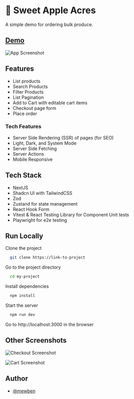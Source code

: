 # 🍎 Sweet Apple Acres

A simple demo for ordering bulk produce.

## [Demo](https://google.com)

![App Screenshot](https://lh3.googleusercontent.com/pw/ABLVV87O94DwV9yafijuht-Xnc2z0bBi5T-f5lAn4rU-KYjf-c-PY-h4wyx-nFfAUPek8you8NUXl3E04gbaooV8Z-DYjnjPGiLgxW3ZxFD6nsrWz1AL68CUdyjj-uQEHxe79CwRpxd78PNEddpmgZS9mbXvKlSktyu2p871Q4rir7BxqJelyCzXKFonXylz-NcDddFenZF6B1OTx5BTmpHSAFbUery3FP7_X61SX1Js34fp4hbigpTAmZGA-M4vd9pDVjCvpr1crdlp5QeWOC3NCmZQRv6GDXP5b3EC-S3CS0Y-fDonzmht8O8x7SyX_PJKPFwlIroJIZRwNvEpcXpdp2wOFDtVunCfdcYAThOtXMJorZb-Ozanguj0MgyU2A3UoeIP3Clz02tx4rbHqeSfEr_TDbKWsYHAzjy9-hUodvQZ705Sy8bfY7hrWtVm821063Lx4gdAyaUQkA7Z15PPJIsv9H2a4Ul9EHkHyd39fKb1R5xI-m1yiLXGtNaBagQtyi2m9ATsba68qeaQqzI-Uc1VYwdKMzN1q2k-vl03t74ie2sgRgHz1ep0XLpFSukOEhQKZiR4TCQXgh4AGhI_lzOSOXaWNCqU3-EGLngEuaxjNqcuvdtDE70el9kXGR4Us0wvbeKEuwcmC4FjO9tntgi_Qlwh2WNXhc8s3vaZ16pHKoEeM0yQ1-0kI6b_Np8K5JyxE_c3p60eY1rUmDD5nyAk8cNnW7QD8-N1FlhX9qQhWgw8rHFh21kTuGZo_QoVtwJHq0gt4QCxT820_9ORJuEH5Cam-Z0ztCIEChw5xMes6S6IFiigqvmMXkMKOTuuJ-WhN7v4EFhNZ0pkfeuKFZbpA2i9M2I_H_KK4Nw3Nu2FscW8brjHGiQ0zG6DSZBiV6rRYcSDss8HaGMWW9ZFvJvQcM83Z8VdIJt1jxZyyvZGQboLyrldMglFtx_56g=w2768-h1716-s-no-gm?authuser=0)

## Features

- List products
- Search Products
- Filter Products
- List Pagination
- Add to Cart with editable cart items
- Checkout page form
- Place order

### Tech Features

- Server Side Rendering (SSR) of pages (for SEO)
- Light, Dark, and System Mode
- Server Side Fetching
- Server Actions
- Mobile Responsive

## Tech Stack

- NextJS
- Shadcn UI with TailwindCSS
- Zod
- Zustand for state management
- React Hook Form
- Vitest & React Testing Library for Component Unit tests
- Playwright for e2e testing

## Run Locally

Clone the project

```bash
  git clone https://link-to-project
```

Go to the project directory

```bash
  cd my-project
```

Install dependencies

```bash
  npm install
```

Start the server

```bash
  npm run dev
```

Go to http://localhost:3000 in the browser

## Other Screenshots

![Checkout Screenshot](https://lh3.googleusercontent.com/pw/ABLVV87P9EmeX2p5--HC38p6AHMrewzoECQ8OstQKaTSH7vpdNG5HC2CZzmajR6r7ZWK0JnxhKHu2ci_TeE1SxkfhsT0xM5IRmcZGeEJ087SoScGT43bZjy5VuurL7dI2ORyxs7sZlV3Dreotysj1NDIbaQvh2HMHN8kxq3Y8A-6oGQ7xyJtfiXVZvrnDvzaFF_4R-0mTezv9INQ4vjSssLrrVBb2Sq1vjfqm3kDva0KgOf3ojTsc5OAxQKLukl9MSrVU_qIUkm0oSd12w4TOVSxzg7kjdiLlKgzX9IBymuZyo6okWj8oVBWyCuEK9GEvVBXPl3TQty6-jgv6HT7Nis7xMf5qTUwE_9LHJv7utjVCFSIsmWUQdsVOKpThTLqT3wmg23SCQQeMIhrRy4TtHajFENU4zgjLq-UlPOrRHt-DWYLQybu90noRE8OhvjZGBwVJcQyJ8EYsYrAHs5ew7juVtJbHeTgw8h8LGmwoVX4fXVwYsBH0z7QlQcZ0WKyiqWNF4boG2ACu1yOjxrW1S7ym0ajOvI8iLSbt_jOoVnRVbvJy5w11yZS1-0D2DQ9A_UlZ-XkCgBtHM-5ltPVgAUXkp1y0yGXpiAv64Kny0aRZDuYOtQmlVGDsMZqZWylWkjqN-Q-ckpwWkag6OhQujT_bh0wiOXGmOCrwZqzU2_AVJdkYY0m1QhY0hPhQsFgWD19roDuxOx73tqKw06bm_kCKdkiZDyvmcwMPsqlQ9cO7nVlKovopJYabDMrYIMFN2wOlOzvolFhl4Bezs9FH5k-9vC_xiTgxzR-V8wOqIMWAVUAta_RGBl5dfnMmI12xM8r2EfDR2XjuI8N_radVVAk8HTGskOATKj8hDvVN3NpZE4CwNPR6Yu3C_bfiQ8EvHgV08IXNWIgtoaFl_h2t4khhYwhfoto68pWfx4bdgm2a16n51bGIXNiha2pnNuMpQ=w2680-h1716-s-no-gm?authuser=0)

![Cart Screenshot](https://lh3.googleusercontent.com/pw/ABLVV84haBVwCXpgsl_PBxag6YrxhpaW4woRWA4r9YABBH0UzSXd5obDhRfxyT4T5NG9I1l-PY6KrtKGAVRQHZJI-BkF3Jid0Uxw9PjDEcmy3QBmo0_LWroV7Lj83zaE3IxjNsOA-WqUugaUt7LZmcnUaaqCv74_h-sfGF28N1u5_1Ve79GVRiln-dArWFYaPulV6FaxFbGnJtq_Ddr-2MIP5Y1ibne2bWuoE6ZHX2FNsa7Kq4BQ3CfKo9zBbvVyWF4MLXKebPz8I1Tp1ZlNSfy5cvH63V-FQ9BSio78PEJClI_NIwR89luGlmg1R8vB74VBgyDENlDdm-p46VN0CPIxO_BfxmA1Ny5a-Jr2aGCMXZnL3jIMUtm25CBmKduA1S5cHsk2vill4dcbQMmw8eQbP9txyRA62Dzx8Ys_7hMmjNuMV7xuWEVG7fki2RmmYp2lgOu17OsKPx-TWZ4pJJSJDHQkUPeR1HVenepck4mAXKnOs-k6xA2GfGuF3p5SksW0kArK0aUDOzJh293y3qYRJfX_9SH19Hb1cP7W06DqjB1hjJq8QKOUotwIIkmGpih3Uhu_UJ8X8mkOYy6VYJtJH-5LnDMY_3Df61O1M7tJsDYt1sibkD_pLZSba5ry_6Xs1YjXfTxYEoxoo6fR-kx5QNXkcXNTi4_K1qm3-Zls2miYfAMlZcmA1zeAAsLLXFSevAsQTgbC8Pqm5kXaYcmyairsriQTD4fFjsSEZwEKyfXehUoScN1Q2ZkSXpuMvlGrSlE9vo9JTBhfS7CtVV_spFPi-lPRz32mSlAAE3kHmbp2aryiEGGaudKUmwTA7QxH8UMb6fpO11Jp98psoZfWLaKOTpbB033OqRxG0aT5rO6R7t3Pv-eKKBgRQwVktGanOCRwe9BafSvgtmd-PST6XW37dM-HlWeb5wUAx4BwYrwECcBNl8G6UITciDSwIA=w3188-h1702-s-no-gm?authuser=0)

## Author

- [@mewben](https://www.github.com/mewben)
